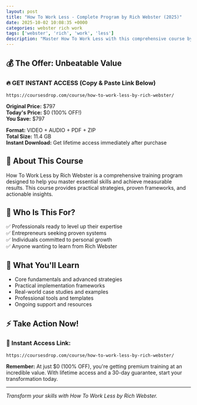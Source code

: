 ```yaml
---
layout: post
title: "How To Work Less - Complete Program by Rich Webster (2025)"
date: 2025-10-02 10:08:35 +0000
categories: webster rich work
tags: ['webster', 'rich', 'work', 'less']
description: "Master How To Work Less with this comprehensive course by Rich Webster. Save 100% on premium training that transforms your skills."
---
```



## 💰 The Offer: Unbeatable Value

### 🔥 GET INSTANT ACCESS (Copy & Paste Link Below)
`https://coursesdrop.com/course/how-to-work-less-by-rich-webster/`

**Original Price:** $797  
**Today's Price:** $0 (100% OFF!)  
**You Save:** $797  

**Format:** VIDEO + AUDIO + PDF + ZIP  
**Total Size:** 11.4 GB  
**Instant Download:** Get lifetime access immediately after purchase

## 🎯 About This Course

How To Work Less by Rich Webster is a comprehensive training program designed to help you master essential skills and achieve measurable results. This course provides practical strategies, proven frameworks, and actionable insights.

## 👥 Who Is This For?

✅ Professionals ready to level up their expertise  
✅ Entrepreneurs seeking proven systems  
✅ Individuals committed to personal growth  
✅ Anyone wanting to learn from Rich Webster  

## 🌟 What You'll Learn

- Core fundamentals and advanced strategies
- Practical implementation frameworks
- Real-world case studies and examples
- Professional tools and templates
- Ongoing support and resources

## ⚡ Take Action Now!

### 🔗 Instant Access Link:
`https://coursesdrop.com/course/how-to-work-less-by-rich-webster/`

**Remember:** At just $0 (100% OFF), you're getting premium training at an incredible value. With lifetime access and a 30-day guarantee, start your transformation today.

---

*Transform your skills with How To Work Less by Rich Webster.*